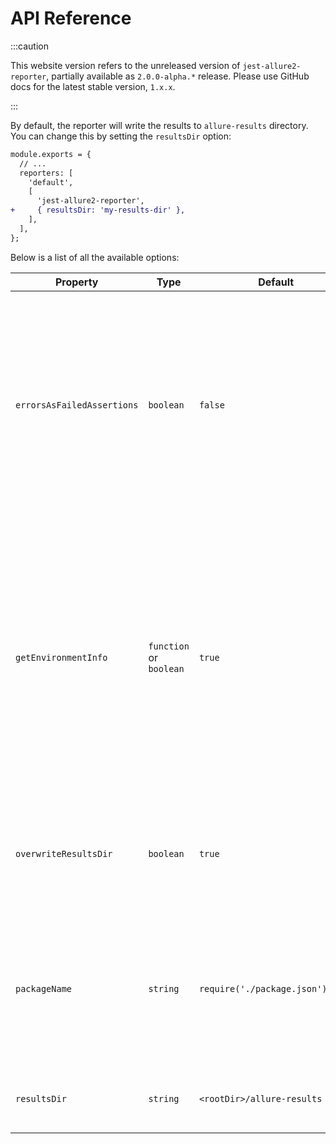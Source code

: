 # API Reference

:::caution

This website version refers to the unreleased version of `jest-allure2-reporter`, partially available as `2.0.0-alpha.*` release.
Please use GitHub docs for the latest stable version, `1.x.x`.

:::


By default, the reporter will write the results to `allure-results` directory. You can change this by setting the `resultsDir` option:

```diff
module.exports = {
  // ...
  reporters: [
    'default',
    [
      'jest-allure2-reporter',
+     { resultsDir: 'my-results-dir' },
    ],
  ],
};
```

Below is a list of all the available options:

| Property                   | Type                     | Default                          | Description                                                                                                                                                                                                                                |
|----------------------------|--------------------------|----------------------------------|--------------------------------------------------------------------------------------------------------------------------------------------------------------------------------------------------------------------------------------------|
| `errorsAsFailedAssertions` | `boolean`                | `false`                          | Treat thrown errors as failed assertions. By default, the reporter distinguishes between failed assertions and thrown errors. The former are reported as FAILED tests, the latter as BROKEN tests.                                         |
| `getEnvironmentInfo`       | `function` or `boolean`  | `true`                           | Can be customized with an async function to extract environment information from the test environment. By default, the environment information is extracted from the `process.env` object. Use `false` to disable environment information. |
| `overwriteResultsDir`      | `boolean`                | `true`                           | Whether the reporter should delete the results directory before running tests.                                                                                                                                                             |
| `packageName`              | `string`                 | `require('./package.json').name` | Add an extra label to each test case with the package name. Helpful when running tests from multiple packages in a monorepo.                                                                                                               |
| `resultsDir`               | `string`                 | `<rootDir>/allure-results`       | Path to the directory where the report will be generated.                                                                                                                                                                                  |
